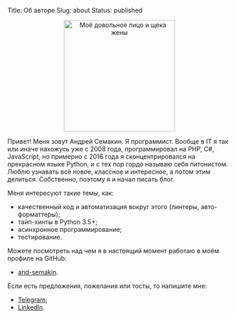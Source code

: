 Title: Об авторе
Slug: about
Status: published

<p align="center">
    <img
        src="{static}photo-circle.png"
        width="250"
        height="250"
        alt="Моё довольное лицо и щека жены"
        title="Моё довольное лицо и щека жены"
    />
</p>

Привет! Меня зовут Андрей Семакин. Я программист.
Вообще в IT я так или иначе нахожусь уже с 2008 года,
программировал на PHP, C#, JavaScript, но примерно
с 2016 года я сконцентрировался на прекрасном языке Python,
и с тех пор гордо называю себя питонистом.
Люблю узнавать всё новое, классное и интересное, а
потом этим делиться. Собственно, поэтому я и начал
писать блог.

Меня интересуют такие темы, как:

* качественный код и автоматизация вокруг этого
(линтеры, авто-форматтеры);
* тайп-хинты в Python 3.5+;
* асинхронное программирование;
* тестирование.

Можете посмотреть над чем я в настоящий момент работаю
в моём профиле на GitHub:

* [and-semakin](https://github.com/and-semakin).

Если есть предложения, пожелания или тосты, то напишите мне:

* [Telegram](https://t.me/bro0ke);
* [LinkedIn](https://www.linkedin.com/in/%D0%B0%D0%BD%D0%B4%D1%80%D0%B5%D0%B9-%D1%81%D0%B5%D0%BC%D0%B0%D0%BA%D0%B8%D0%BD-501619108/).
